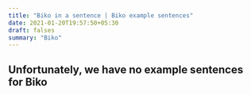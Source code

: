 ```yaml
---
title: "Biko in a sentence | Biko example sentences"
date: 2021-01-20T19:57:50+05:30
draft: falses
summary: "Biko"
---
```

## Unfortunately, we have no example sentences for Biko                 

